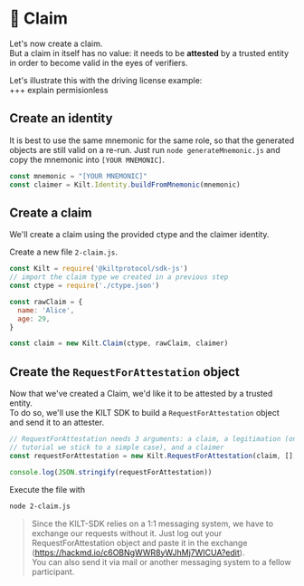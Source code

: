 # 💬 Claim

Let's now create a claim.  
But a claim in itself has no value: it needs to be **attested** by a trusted entity in order to become valid in the eyes of verifiers.  

Let's illustrate this with the driving license example:   
+++ explain permisionless

<!-- and a *RequestForAttestaion* object, which we will share with the other participants, so that they can attest it. -->
  
## Create an identity
It is best to use the same mnemonic for the same role, so that the generated objects are still valid on a re-run.
Just run `node generateMnemonic.js` and copy the mnemonic into `[YOUR MNEMONIC]`.
```javascript
const mnemonic = "[YOUR MNEMONIC]"
const claimer = Kilt.Identity.buildFromMnemonic(mnemonic)
```

## Create a claim
We'll create a claim using the provided ctype and the claimer identity. 

Create a new file `2-claim.js`. 

```javascript 
const Kilt = require('@kiltprotocol/sdk-js')
// import the claim type we created in a previous step
const ctype = require('./ctype.json')

const rawClaim = {
  name: 'Alice',
  age: 29,
}

const claim = new Kilt.Claim(ctype, rawClaim, claimer)
```

## Create the `RequestForAttestation` object  

Now that we've created a Claim, we'd like it to be attested by a trusted entity.  
To do so, we'll use the KILT SDK to build a `RequestForAttestation` object and send it to an attester. 

<!-- which will be send to a potential attester -->

```javascript
// RequestForAttestation needs 3 arguments: a claim, a legitimation (only useful for trust hierarchies, but for this
// tutorial we stick to a simple case), and a claimer
const requestForAttestation = new Kilt.RequestForAttestation(claim, [], claimer)
```

<!-- We will just log it out, to copy/paste it and send it to a fellow participant. -->

```javascript
console.log(JSON.stringify(requestForAttestation))
```

Execute the file with
```bash
node 2-claim.js
```

> Since the KILT-SDK relies on a 1:1 messaging system, we have to exchange our requests without it.
> Just log out your RequestForAttestation object and paste it in the exchange (https://hackmd.io/c6OBNgWWR8yWJhMj7WICUA?edit).  
> You can also send it via mail or another messaging system to a fellow participant.

